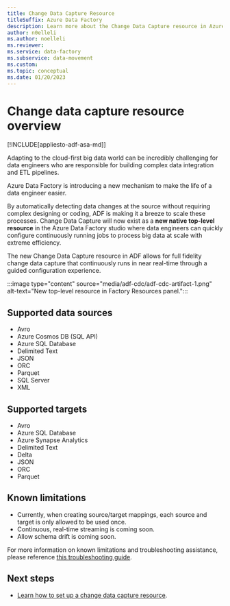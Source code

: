 ```yaml
---
title: Change Data Capture Resource
titleSuffix: Azure Data Factory
description: Learn more about the Change Data Capture resource in Azure Data Factory.
author: n0elleli
ms.author: noelleli
ms.reviewer:
ms.service: data-factory
ms.subservice: data-movement
ms.custom:
ms.topic: conceptual
ms.date: 01/20/2023
---
```


# Change data capture resource overview

[!INCLUDE[appliesto-adf-asa-md]]

Adapting to the cloud-first big data world can be incredibly challenging for data engineers who are responsible for building complex data integration and ETL pipelines. 

Azure Data Factory is introducing a new mechanism to make the life of a data engineer easier. 

By automatically detecting data changes at the source without requiring complex designing or coding, ADF is making it a breeze to scale these processes. Change Data Capture will now exist as a **new native top-level resource** in the Azure Data Factory studio where data engineers can quickly configure continuously running jobs to process big data at scale with extreme efficiency. 

The new Change Data Capture resource in ADF allows for full fidelity change data capture that continuously runs in near real-time through a guided configuration experience. 

:::image type="content" source="media/adf-cdc/adf-cdc-artifact-1.png" alt-text="New top-level resource in Factory Resources panel.":::

## Supported data sources

* Avro
* Azure Cosmos DB (SQL API)
* Azure SQL Database
* Delimited Text
* JSON
* ORC
* Parquet
* SQL Server
* XML

## Supported targets

* Avro
* Azure SQL Database
* Azure Synapse Analytics
* Delimited Text
* Delta
* JSON
* ORC
* Parquet

## Known limitations
* Currently, when creating source/target mappings, each source and target is only allowed to be used once. 
* Continuous, real-time streaming is coming soon.
* Allow schema drift is coming soon.

For more information on known limitations and troubleshooting assistance, please reference [this troubleshooting guide](change-data-capture-troubleshoot.md).


## Next steps
- [Learn how to set up a change data capture resource](how-to-change-data-capture-resource.md).
